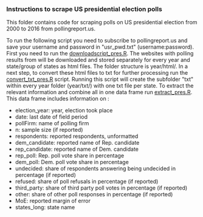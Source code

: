 ### Instructions to scrape US presidential election polls 

This folder contains code for scraping polls on  US presidential election from 2000 to 2016 from pollingreport.us.

To run the following script you need to subscribe to pollingreport.us and save your username and password in "usr_pwd.txt" (username:password).
First you need to run the [downloadscript_pres.R](https://github.com/SinaMaria412/predictors_of_polling_errors/blob/master/us_president/scrape/downloadscript_pres.R). The websites with polling results from will be downloaded and stored separately for every year and state/group of states as html files. The folder structure is year/html/. In a next step, to convert these html files to txt for further processing run the [convert_txt_pres.R](https://github.com/SinaMaria412/predictors_of_polling_errors/blob/master/us_president/scrape/convert_txt_pres.R) script. Running this script will create the subfolder "txt" within every year folder (year/txt/) with one txt file per state. To extract the relevant information and combine all in one data frame run [extract_pres.R](https://github.com/SinaMaria412/predictors_of_polling_errors/blob/master/us_president/scrape/extract_pres.R). This data frame includes information on :

- election_year: year, election took place
- date: last date of field period
- pollFirm: name of polling firm
- n: sample size (if reported)
- respondents: reported respondents, unformatted
- dem_candidate: reported name of Rep. candidate
- rep_candidate: reported name of Dem. candidate
- rep_poll: Rep. poll vote share in percentage
- dem_poll: Dem. poll vote share in percentage 
- undecided: share of respondents answering being undecided in percentage (if reported)
- refused: share of poll refusals in percentage (if reported)
- third_party: share of third party poll votes in percentage (if reported)
- other: share of other poll responses in percentage (if reported)
- MoE: reported margin of error
- states_long: state name
